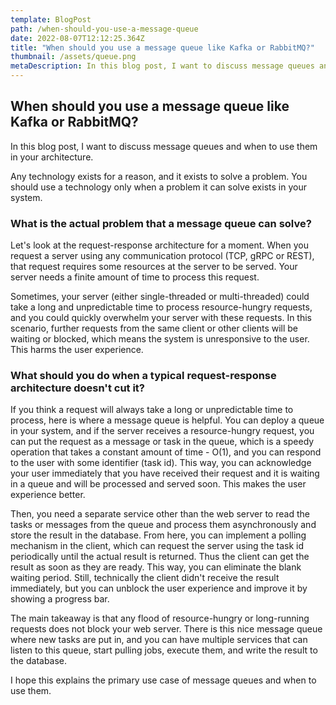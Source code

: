 ```yaml
---
template: BlogPost
path: /when-should-you-use-a-message-queue
date: 2022-08-07T12:12:25.364Z
title: "When should you use a message queue like Kafka or RabbitMQ?"
thumbnail: /assets/queue.png
metaDescription: In this blog post, I want to discuss message queues and when to use them in your architecture.
---
```


## When should you use a message queue like Kafka or RabbitMQ?

In this blog post, I want to discuss message queues and when to use them in your architecture.

Any technology exists for a reason, and it exists to solve a problem. You should use a technology only when a problem it can solve exists in your system.

### What is the actual problem that a message queue can solve?

Let's look at the request-response architecture for a moment. When you request a server using any communication protocol (TCP, gRPC or REST), that request requires some resources at the server to be served. Your server needs a finite amount of time to process this request.

Sometimes, your server (either single-threaded or multi-threaded) could take a long and unpredictable time to process resource-hungry requests, and you could quickly overwhelm your server with these requests. In this scenario, further requests from the same client or other clients will be waiting or blocked, which means the system is unresponsive to the user. This harms the user experience.

### What should you do when a typical request-response architecture doesn't cut it?

If you think a request will always take a long or unpredictable time to process, here is where a message queue is helpful.
You can deploy a queue in your system, and if the server receives a resource-hungry request, you can put the request as a message or task in the queue, which is a speedy operation that takes a constant amount of time - O(1), and you can respond to the user with some identifier (task id). This way, you can acknowledge your user immediately that you have received their request and it is waiting in a queue and will be processed and served soon. This makes the user experience better.

Then, you need a separate service other than the web server to read the tasks or messages from the queue and process them asynchronously and store the result in the database. From here, you can implement a polling mechanism in the client, which can request the server using the task id periodically until the actual result is returned. Thus the client can get the result as soon as they are ready. This way, you can eliminate the blank waiting period. Still, technically the client didn't receive the result immediately, but you can unblock the user experience and improve it by showing a progress bar.

The main takeaway is that any flood of resource-hungry or long-running requests does not block your web server. There is this nice message queue where new tasks are put in, and you can have multiple services that can listen to this queue, start pulling jobs, execute them, and write the result to the database.

I hope this explains the primary use case of message queues and when to use them.
